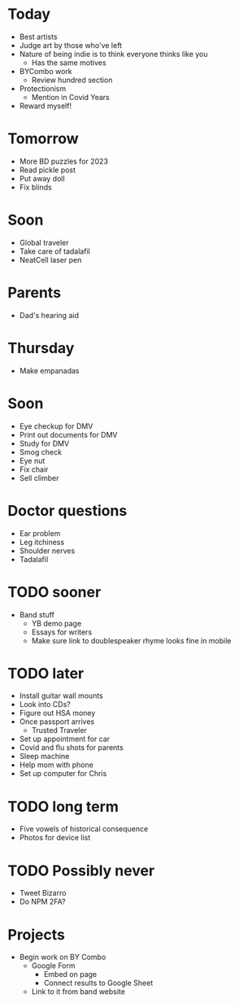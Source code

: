 # Today
* Best artists
* Judge art by those who've left
* Nature of being indie is to think everyone thinks like you
    * Has the same motives
* BYCombo work
    * Review hundred section
* Protectionism
    * Mention in Covid Years
* Reward myself!

# Tomorrow
* More BD puzzles for 2023
* Read pickle post
* Put away doll
* Fix blinds

# Soon
* Global traveler
* Take care of tadalafil
* NeatCell laser pen

# Parents
* Dad's hearing aid

# Thursday
* Make empanadas

# Soon
* Eye checkup for DMV
* Print out documents for DMV
* Study for DMV
* Smog check
* Eye nut
* Fix chair
* Sell climber

# Doctor questions
* Ear problem
* Leg itchiness
* Shoulder nerves
* Tadalafil

# TODO sooner
* Band stuff
    * YB demo page
    * Essays for writers
    * Make sure link to doublespeaker rhyme looks fine in mobile

# TODO later
* Install guitar wall mounts
* Look into CDs?
* Figure out HSA money
* Once passport arrives
    * Trusted Traveler
* Set up appointment for car
* Covid and flu shots for parents
* Sleep machine
* Help mom with phone
* Set up computer for Chris

# TODO long term
* Five vowels of historical consequence
* Photos for device list

# TODO Possibly never
* Tweet Bizarro
* Do NPM 2FA?

# Projects
* Begin work on BY Combo
    * Google Form
        * Embed on page
        * Connect results to Google Sheet
    * Link to it from band website